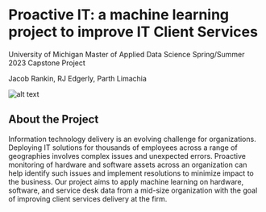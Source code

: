 # Proactive IT: a machine learning project to improve IT Client Services
University of Michigan Master of Applied Data Science Spring/Summer 2023 Capstone Project

Jacob Rankin, RJ Edgerly, Parth Limachia

![alt text](https://github.com/redgerly-umich/capstone_ff/blob/main/ProjectLogo.png?raw=true)

## About the Project
Information technology delivery is an evolving challenge for organizations. Deploying IT solutions for thousands of employees across a range of geographies involves complex issues and unexpected errors. Proactive monitoring of hardware and software assets across an organization can help identify such issues and implement resolutions to minimize impact to the business. Our project aims to apply machine learning on hardware, software, and service desk data from a mid-size organization with the goal of improving client services delivery at the firm.
